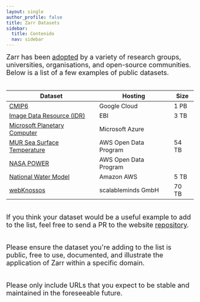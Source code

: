 ```yaml
---
layout: single
author_profile: false
title: Zarr Datasets
sidebar:
  title: Contenido
  nav: sidebar
---
```


<font size="4">
Zarr has been <a href="https://zarr.dev/adopters/">adopted</a> by a variety of
research groups, universities, organisations, and open-source communities.<br>
Below is a list of a few examples of public datasets.<br><br>
</font>

| Dataset                                                                                                            | Hosting               | Size  |
| ------------------------------------------------------------------------------------------------------------------ | --------------------- | ----- |
| [CMIP6](https://console.cloud.google.com/marketplace/details/noaa-public/cmip6)                                    | Google Cloud          | 1 PB  |
| [Image Data Resource (IDR)](https://idr.github.io/ome-ngff-samples/)                            | EBI                   | 3 TB  |
| [Microsoft Planetary Computer](https://planetarycomputer.microsoft.com/catalog?filter=zarr)                        | Microsoft Azure       |       |
| [MUR Sea Surface Temperature](https://registry.opendata.aws/mur)                                                   | AWS Open Data Program | 54 TB |
| [NASA POWER](https://registry.opendata.aws/nasa-power/)                                                            | AWS Open Data Program |       |
| [National Water Model](https://discourse.pangeo.io/t/the-national-water-model-reanalysis-zarr-dataset-on-aws/1449) | Amazon AWS            | 5 TB  |
| [webKnossos](https://zarr.webknossos.org/)                                                                         | scalableminds GmbH    | 70 TB |

<font size="4">
<br>If you think your dataset would be a useful example to add to the list,
feel free to send a PR to the website <a href="https://github.com/zarr-developers/zarr-developers.github.io/">repository</a>.<br><br>

Please ensure the dataset you're adding to the list is public, free to use,
documented, and illustrate the application of Zarr within a specific domain.<br><br>

Please only include URLs that you expect to be stable and maintained in the
foreseeable future. </font>
